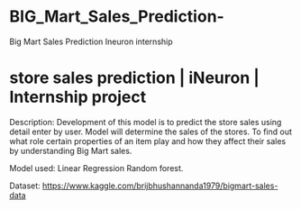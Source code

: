 # BIG_Mart_Sales_Prediction-
Big Mart Sales Prediction Ineuron internship 

# store sales prediction | iNeuron | Internship project


Description:
Development of this model is to predict the store sales using detail enter by user. Model will determine the sales of the stores.
To find out what role certain properties of an item play and how they affect their sales by understanding Big Mart sales.


Model used:
Linear Regression
Random forest.


Dataset:
https://www.kaggle.com/brijbhushannanda1979/bigmart-sales-data










